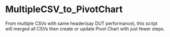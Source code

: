 # MultipleCSV_to_PivotChart
From multiple CSVs with same header(say DUT performance), this script will merged all CSVs then create or update Pivot Chart with just fewer steps.
